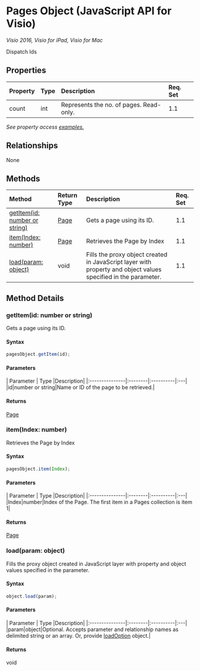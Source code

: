 # Pages Object (JavaScript API for Visio)

_Visio 2016, Visio for iPad, Visio for Mac_

Dispatch Ids

## Properties

| Property	   | Type	|Description| Req. Set|
|:---------------|:--------|:----------|:----|
|count|int|Represents the no. of pages. Read-only.|1.1||

_See property access [examples.](#property-access-examples)_

## Relationships
None


## Methods

| Method		   | Return Type	|Description| Req. Set|
|:---------------|:--------|:----------|:----|
|[getItem(id: number or string)](#getitemid-number-or-string)|[Page](page.md)|Gets a page using its ID.|1.1|
|[item(Index: number)](#itemindex-number)|[Page](page.md)|Retrieves the Page by Index|1.1|
|[load(param: object)](#loadparam-object)|void|Fills the proxy object created in JavaScript layer with property and object values specified in the parameter.|1.1|

## Method Details


### getItem(id: number or string)
Gets a page using its ID.

#### Syntax
```js
pagesObject.getItem(id);
```

#### Parameters
| Parameter	   | Type	|Description|
|:---------------|:--------|:----------|:---|
|id|number or string|Name or ID of the page to be retrieved.|

#### Returns
[Page](page.md)

### item(Index: number)
Retrieves the Page by Index

#### Syntax
```js
pagesObject.item(Index);
```

#### Parameters
| Parameter	   | Type	|Description|
|:---------------|:--------|:----------|:---|
|Index|number|Index of the Page. The first item in a Pages collection is item 1|

#### Returns
[Page](page.md)

### load(param: object)
Fills the proxy object created in JavaScript layer with property and object values specified in the parameter.

#### Syntax
```js
object.load(param);
```

#### Parameters
| Parameter	   | Type	|Description|
|:---------------|:--------|:----------|:---|
|param|object|Optional. Accepts parameter and relationship names as delimited string or an array. Or, provide [loadOption](loadoption.md) object.|

#### Returns
void
